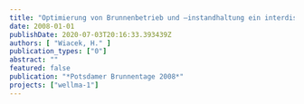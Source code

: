 ```yaml
---
title: "Optimierung von Brunnenbetrieb und –instandhaltung ein interdisziplinäres Forschungsprojekt in Berlin"
date: 2008-01-01
publishDate: 2020-07-03T20:16:33.393439Z
authors: [ "Wiacek, H." ]
publication_types: ["0"]
abstract: ""
featured: false
publication: "*Potsdamer Brunnentage 2008*"
projects: ["wellma-1"]
---
```


